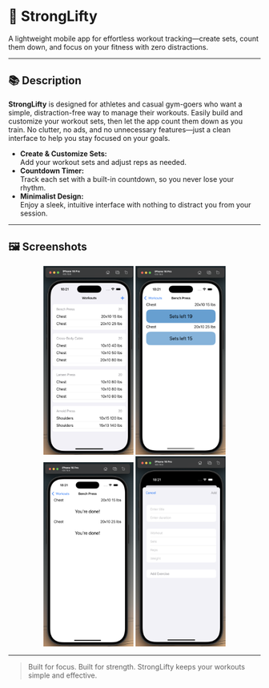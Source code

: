 # 💪 StrongLifty

A lightweight mobile app for effortless workout tracking—create sets, count them down, and focus on your fitness with zero distractions.

---

## 📚 Description

**StrongLifty** is designed for athletes and casual gym-goers who want a simple, distraction-free way to manage their workouts. Easily build and customize your workout sets, then let the app count them down as you train. No clutter, no ads, and no unnecessary features—just a clean interface to help you stay focused on your goals.

- **Create & Customize Sets:**  
  Add your workout sets and adjust reps as needed.
- **Countdown Timer:**  
  Track each set with a built-in countdown, so you never lose your rhythm.
- **Minimalist Design:**  
  Enjoy a sleek, intuitive interface with nothing to distract you from your session.

---

## 🖼️ Screenshots

<p align="center">
  <img src="./Images/Lifty 1.png" width="180" alt="StrongLifty Home">
  <img src="./Images/Lifty 2.png" width="180" alt="Set Creation">
  <img src="./Images/Lifty 3.png" width="180" alt="Countdown Timer">
  <img src="./Images/Lifty 4.png" width="180" alt="Workout Progress">
</p>

---

> Built for focus. Built for strength. StrongLifty keeps your workouts simple and effective.
